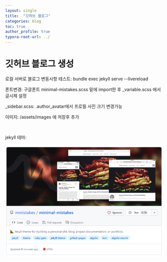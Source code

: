 ```yaml
---
layout: single
title:  "깃허브 블로그"
categories: blog
toc: true
author_profile: true
typora-root-url: ../
---
```


# 깃허브 블로그 생성


로컬 서버로 블로그 변동사항 테스트: bundle exec jekyll serve --livereload

폰트변경: 구글폰트 minimal-mistakes.scss 밑에 import한 후 _variable.scss 에서 글시체 설정

_sidebar.scss: .author_avatar에서 프로필 사진 크기 변경가능

이미지: /assets/images 에 저장후 추가

​						

jekyll 테마:

![minimal_mistakes](/assets/images/2024-01-16-first-post/minimal_mistakes.png)

